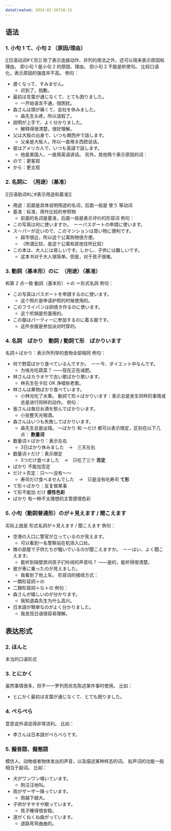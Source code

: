 ```yaml
---
dateCreated: 2024-02-26T10:15
---
```

## 语法
### 1. 小句 1 て、小句 2 （原因/理由）
[[日语动词#て形]]
除了表示连接动作、并列的用法之外，还可以用来表示原因和理由。
即小句 1 是小句 2 的原因、理由。
但小句 2 不能是祈使句。
比较口语化，表示原因的强度并不高。
例句：
- 遅くなって、すみません。
	- 迟到了，抱歉。
- 最初は言葉が通じなくて、とても困りました。
	- 一开始语言不通，很困扰。
- 森さんは頭が痛くて、会社を休みました。
	- 森先生头疼，所以请假了。
- 説明が上手で、よく分かりました。
	- 解释得很清楚，很好理解。
- 父は大阪の出身で、いつも関西弁で話します。
	- 父亲是大阪人，所以一直用关西腔说话。
- 彼はアメリカ人で、いつも英語で話します。
	- 他是美国人，一直用英语讲话。
另外，其他两个表示原因的词：
- ので：更客观
- から：更主观
### 2. 名詞に　（用途）（基准）
[[日语助词#に#表示用途和基准]]
- 用途：前面是具体说明用途的名词，后面一般是 使う 等动词
- 基准：标准，用作比较的参照物
	- 前面的名词是基准，后面一般是表示评价的形容词
例句：
- この写真は何に使いますか。　ーーパスポートの申請に使います。
- スーパーが近いので、このマンションは買い物に便利です。
	- 超市很近，所以这个公寓购物很方便。
	- （所谓比较，是这个公寓和其他住所比较）
- この本は、大人には易しいです。しかし、子供には難しいです。
	- 这本书对于大人很简单。但是，对于孩子很难。
### 3. 動詞（基本形）のに　（用途）（基准）
和第 2 点一致
動詞（基本形）＋の ＝形式名詞
例句：
- この写真はパスポートを申請するのに使います。
	- 这个照片是申请护照的时候使用的。
- このフライパンは卵焼き作るのに使います。
	- 这个煎锅是煎蛋用的。
- この服はパーティーに参加するのに着る服です。
	- 这件衣服是参加派对时穿的。
### 4. 名詞　ばかり　動詞 / 動詞て形　ばかりいます
名詞＋ばかり：表示所列举的食物全部相同
例句：
- 何で野菜ばかり食べているんですか。　ーー今、ダイエット中なんです。
	- 为啥光吃蔬菜？ ——现在正在减肥。
- 林さんはカラオケで古い歌ばかり歌います。
	- 林先生在卡拉 OK 净唱些老歌。
- 林さんは果物ばかり食べています。
	- 小林光吃了水果。
動詞て形＋ばかりいます：表示总是发生同样的事情或总是进行同样的动作。
例句：
- 張さんは毎日お酒を飲んでばかりいます。
	- 小张整天光喝酒。
- 森さんはいつも失敗してばかりいます。
	- 森先生总是出错。
〜ばかり 和 〜だけ 都可以表示限定，区别在以下几点：
**数量词**
- 数量词＋ばかり：表示左右
	- 3日ばかり休みました　→　三天左右
- 数量词＋だけ：表示限定
	- 3つだけ食べました　→　只吃了三个
**否定**
- ばかり 不能加否定
- だけ＋否定：只～～没有～～
	- 寿司だけ食べませんでした　→　只是没有吃寿司
**て形**
- て形＋ばかり：反复做某事
- て形不能加 だけ
**感性色彩**
- ばかり 有一种不太理想的主管感情色彩
### 5. 小句（動詞普通形）のが＋見えます / 聞こえます
实际上就是 形式名詞が＋見えます / 聞こえます
例句：
- 空港の入口に警官が立っているのが見えます。
	- 可以看到一名警察站在机场入口处。
- 隣の部屋で子供たちが騒いでいるのが聞こえますか。　ーーはい、よく聞こえます。
	- 能听到隔壁房间孩子们吵闹的声音吗？  ——是的，能听得很清楚。
- 彼が車に乗ったのが見えました。
	- 我看到了他上车。
形容词的接续方式：
- 一類形容詞＋の
- 二類形容詞＋な＋の
例句：
- 森さんが嬉しいのが分かります。
	- 我知道森先生为什么高兴。
- 日本語が簡単なのがよく分かりました。
	- 我发现日语很容易理解。
## 表达形式
### 2. ほんと
本当的口语形式
### 3. とにかく
虽然事情很多，但不一一罗列而优先陈述某件事时使用。
比如：
- とにかく最初は言葉が通じなくて、とても困りました。
### 4. ぺらぺら
意思说外语说得非常流利。
比如：
- 李さんは日本語がぺらぺらです。
### 5. 擬音語、擬態語
模仿人、动物或者物体发出的声音，以及描述某种样态的词。
拟声词的功能一般相当于副词。
比如：
- 犬がワンワン鳴いています。
	- 狗汪汪地叫。
- 雨がザーザー降っています。
	- 雨越下越大。
- 子供がすやすや眠っています。
	- 孩子睡得很安稳。
- 道がくねくね曲がっています。
	- 道路弯弯曲曲的。
